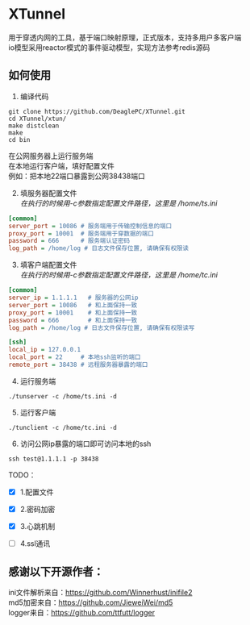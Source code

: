 # XTunnel  
用于穿透内网的工具，基于端口映射原理，正式版本，支持多用户多客户端  
io模型采用reactor模式的事件驱动模型，实现方法参考redis源码

## 如何使用  
1. 编译代码  
```shell
git clone https://github.com/DeaglePC/XTunnel.git
cd XTunnel/xtun/
make distclean
make
cd bin
```
在公网服务器上运行服务端  
在本地运行客户端，填好配置文件  
例如：把本地22端口暴露到公网38438端口  

2. 填服务器配置文件  
*在执行的时候用-c参数指定配置文件路径，这里是 /home/ts.ini*
```ini
[common]
server_port = 10086 # 服务端用于传输控制信息的端口
proxy_port = 10001  # 服务端用于穿数据的端口
password = 666      # 服务端认证密码
log_path = /home/log # 日志文件保存位置, 请确保有权限读
```
3. 填客户端配置文件  
*在执行的时候用-c参数指定配置文件路径，这里是 /home/tc.ini*
```ini
[common]
server_ip = 1.1.1.1   # 服务器的公网ip
server_port = 10086   # 和上面保持一致
proxy_port = 10001    # 和上面保持一致
password = 666        # 和上面保持一致
log_path = /home/log # 日志文件保存位置, 请确保有权限读写

[ssh]
local_ip = 127.0.0.1
local_port = 22     # 本地ssh监听的端口
remote_port = 38438 # 远程服务器暴露的端口
```

4. 运行服务端  
```shell
./tunserver -c /home/ts.ini -d
```

5. 运行客户端
```shell
./tunclient -c /home/tc.ini -d
```

6. 访问公网ip暴露的端口即可访问本地的ssh
```shell
ssh test@1.1.1.1 -p 38438
```

TODO：  
- [x] 1.配置文件  
- [x] 2.密码加密  
- [x] 3.心跳机制  
- [ ] 4.ssl通讯  


## 感谢以下开源作者：
ini文件解析来自：https://github.com/Winnerhust/inifile2  
md5加密来自：https://github.com/JieweiWei/md5  
logger来自：https://github.com/ttfutt/logger